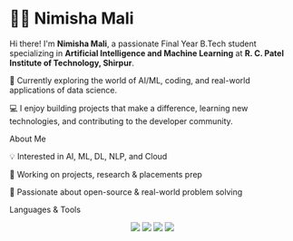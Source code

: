 # 👩‍💻 Nimisha Mali

Hi there! I'm **Nimisha Mali**, a passionate Final Year B.Tech student specializing in **Artificial Intelligence and Machine Learning** at **R. C. Patel Institute of Technology, Shirpur**.

🌱 Currently exploring the world of AI/ML, coding, and real-world applications of data science.

💻 I enjoy building projects that make a difference, learning new technologies, and contributing to the developer community.



About Me


💡 Interested in AI, ML, DL, NLP, and Cloud

🚀 Working on projects, research & placements prep

🌱 Passionate about open-source & real-world problem solving



Languages & Tools
<p align="center"> <!-- Programming --> <img src="https://skillicons.dev/icons?i=python,java,cpp,mysql,mongodb" /> <!-- AI/ML --> <img src="https://skillicons.dev/icons?i=tensorflow,pytorch" /> <img src="https://skillicons.dev/icons?i=numpy,pandas,sklearn" /> <!-- Tools --> <img src="https://skillicons.dev/icons?i=git,github,linux,vscode,jupyter" /> </p>




